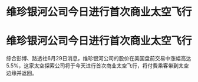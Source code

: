 # 维珍银河公司今日进行首次商业太空飞行

# 维珍银河公司今日进行首次商业太空飞行

综合彭博、路透社6月29日消息，维珍银河公司的股价在美国盘前交易中涨幅高达5.5%，这家太空探索公司将于今天进行首次商业太空飞行，将付费乘客带到太空边缘并返回。

